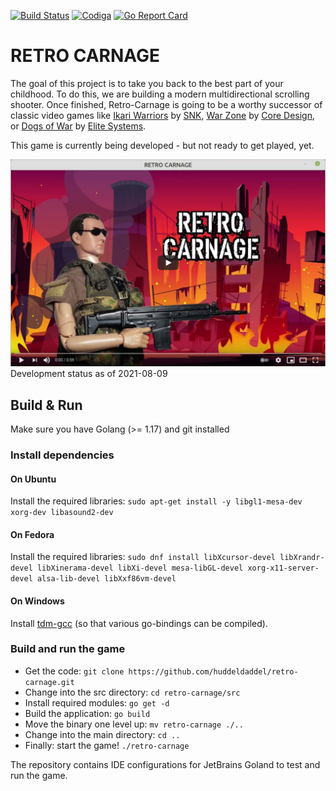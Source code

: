 [![Build Status](https://dev.azure.com/huddeldaddel/Personal%20Projects/_apis/build/status/huddeldaddel.retro-carnage?branchName=main)](https://dev.azure.com/huddeldaddel/Personal%20Projects/_build/latest?definitionId=12&branchName=main)
[![Codiga](https://api.codiga.io/project/33163/score/svg)](https://app.codiga.io/project/33163/dashboard)
[![Go Report Card](https://goreportcard.com/badge/github.com/huddeldaddel/retro-carnage)](https://goreportcard.com/report/github.com/huddeldaddel/retro-carnage)

# RETRO CARNAGE

The goal of this project is to take you back to the best part of your childhood. To do this, we are building a modern
multidirectional scrolling shooter. Once finished, Retro-Carnage is going to be a worthy successor of classic video
games like [Ikari Warriors](https://en.wikipedia.org/wiki/Ikari_Warriors) by [SNK](http://www.snk-corp.co.jp/),
[War Zone](https://core-design.com/warzone.html) by [Core Design](https://core-design.com/), or
[Dogs of War](https://en.wikipedia.org/wiki/Dogs_of_War_(1989_video_game))
by [Elite Systems](http://www.elite-systems.co.uk).

This game is currently being developed - but not ready to get played, yet.

[![Watch the video](docs/youtube-2021-06-03.png)](https://youtu.be/PqWghPZvIy4)
Development status as of 2021-08-09

## Build & Run

Make sure you have Golang (>= 1.17) and git installed

### Install dependencies

#### On Ubuntu

Install the required libraries: `sudo apt-get install -y libgl1-mesa-dev xorg-dev libasound2-dev`

#### On Fedora

Install the required
libraries: `sudo dnf install libXcursor-devel libXrandr-devel libXinerama-devel libXi-devel mesa-libGL-devel xorg-x11-server-devel alsa-lib-devel libXxf86vm-devel`

#### On Windows

Install [tdm-gcc](https://jmeubank.github.io/tdm-gcc/) (so that various go-bindings can be compiled).

### Build and run the game

- Get the code: `git clone https://github.com/huddeldaddel/retro-carnage.git`
- Change into the src directory: `cd retro-carnage/src`
- Install required modules: `go get -d`
- Build the application: `go build`
- Move the binary one level up: `mv retro-carnage ./..`
- Change into the main directory: `cd ..`
- Finally: start the game! `./retro-carnage`

The repository contains IDE configurations for JetBrains Goland to test and run the game.
